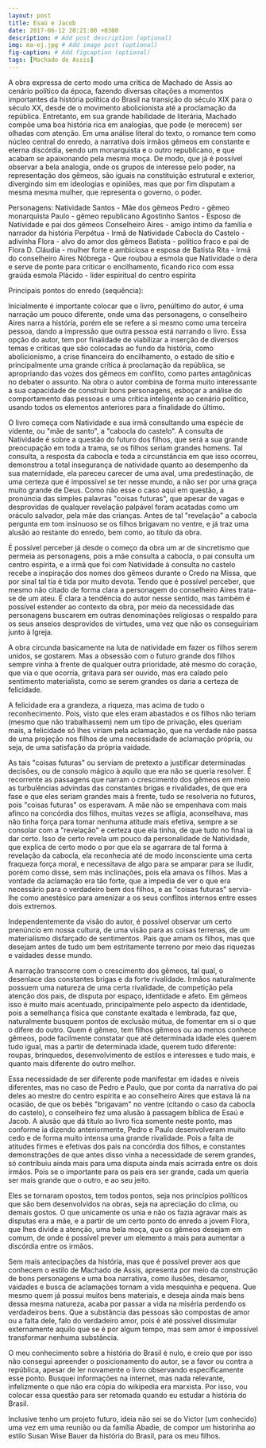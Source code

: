 ```yaml
---
layout: post
title: Esaú e Jacob 
date: 2017-06-12 20:21:00 +0300
description: # Add post description (optional)
img: ma-ej.jpg # Add image post (optional)
fig-caption: # Add figcaption (optional)
tags: [Machado de Assis]
---
```


A obra expressa de certo modo uma crítica de Machado de Assis ao cenário político da época, fazendo diversas citações a momentos importantes da história política do Brasil na transição do século XIX para o século XX, desde de o movimento abolicionista até a proclamação da república. Entretanto, em sua grande habilidade de literária, Machado compõe uma boa história rica em analogias, que pode (e merecem) ser olhadas com atenção.
Em uma análise literal do texto, o romance tem como núcleo central do enredo, a narrativa dois irmãos gêmeos em constante e eterna discórdia, sendo um monarquista e o outro republicano, e que acabam se apaixonando pela mesma moça. De modo, que já é possível observar a bela analogia, onde os grupos de interesse pelo poder, na representação dos gêmeos, são iguais na constituição estrutural e exterior, divergindo sim em ideologias e opiniões, mas que por fim disputam a mesma mesma mulher, que representa o governo, o poder.

Personagens:
Natividade Santos - Mãe dos gêmeos
Pedro - gêmeo monarquista
Paulo - gêmeo republicano
Agostinho Santos - Esposo de Natividade e pai dos gêmeos
Conselheiro Aires - amigo íntimo da família  e narrador da história
Perpétua - Irmã de Natividade
Cabocla do Castelo - adivinha 
Flora - alvo do amor dos gêmeos
Batista - político fraco e pai de Flora
D. Cláudia - mulher forte e ambiciosa e esposa de Batista
Rita - Irmã do conselheiro Aires
Nóbrega - Que roubou a esmola que Natividade o dera e serve de ponte para criticar o encilhamento, ficando rico com essa graúda esmola
Plácido - líder espiritual do centro espírita

Principais pontos do enredo (sequência):

Inicialmente é importante colocar que o livro, penúltimo do autor, é uma narração um pouco diferente, onde uma das personagens, o conselheiro Aires narra a história, porém ele se refere a si mesmo como uma terceira pessoa, dando a impressão que outra pessoa está narrando o livro. Essa opção do autor, tem por finalidade de viabilizar a inserção de diversos temas e críticas que são colocadas ao fundo da história, como abolicionismo, a crise financeira do encilhamento, o estado de sítio e principalmente uma grande crítica à proclamação da república, se apropriando das vozes dos gêmeos em conflito, como partes antagônicas no debater o assunto. Na obra o autor combina de forma muito interessante a sua capacidade de construir bons personagens, esboçar a análise do comportamento das pessoas e uma crítica inteligente ao cenário político, usando todos os elementos anteriores para a finalidade do último.

O livro começa com Natividade e sua irmã consultando uma espécie de vidente, ou "mãe de santo", a "cabocla do castelo". A consulta de Natividade é sobre a questão do futuro dos filhos, que será a sua grande preocupação em toda a trama, se os filhos seriam grandes homens. Tal consulta, a resposta da cabocla e toda a circunstância em que isso ocorreu, demonstrou a total insegurança de natividade quanto ao desempenho da sua maternidade, ela pareceu carecer de uma aval, uma predestinação, de uma certeza que é impossível se ter nesse mundo, a não ser por uma graça muito grande de Deus. Como não esse o caso aqui em questão, a pronúncia das simples palavras "coisas futuras", que apesar de vagas e desprovidas de qualquer revelação palpável foram acatadas como um oráculo salvador, pela mãe das crianças. Antes de tal "revelação" a cabocla pergunta em tom insinuoso se os filhos brigavam no ventre, e já traz uma alusão ao restante do enredo, bem como, ao título da obra.

É possível perceber já desde o começo da obra um ar de sincretismo que permeia as personagens, pois a mãe consulta a cabocla, o pai consulta um centro espírita, e a irmã que foi com Natividade à consulta no castelo recebe a inspiração dos nomes dos gêmeos durante o Credo na Missa, que por sinal tal tia é tida por muito devota. Tendo que é possível perceber, que mesmo não citado de forma clara a personagem do conselheiro Aires trata-se de um ateu. É clara a tendência do autor nesse sentido, mas também é possível estender ao contexto da obra, por meio da necessidade das personagens buscarem em outras denominações religiosas o respaldo para os seus anseios desprovidos de virtudes, uma vez  que não os conseguiriam junto à Igreja.

A obra circunda basicamente na luta de natividade em fazer os filhos serem unidos, se gostarem. Mas a obsessão com o futuro grande dos filhos sempre vinha à frente de qualquer outra prioridade, até mesmo do coração, que via o que ocorria, gritava para ser ouvido, mas era calado pelo sentimento materialista, como se serem grandes os daria a certeza de felicidade. 

A felicidade era a grandeza, a riqueza, mas acima de tudo o reconhecimento. Pois, visto que eles eram abastados e os filhos não teriam (mesmo que não trabalhassem) nem um tipo de privação, eles queriam mais, a felicidade só lhes viriam pela aclamação, que na verdade não passa de uma projeção nos filhos de uma necessidade de aclamação própria, ou seja, de uma satisfação da própria vaidade.

As tais "coisas futuras" ou serviam de pretexto a justificar determinadas decisões, ou de consolo mágico à aquilo que era não se queria resolver. É recorrente as passagens que narram o crescimento dos gêmeos em meio as turbulências advindas das constantes brigas e rivalidades, de que era fase e que eles seriam grandes mais à frente, tudo se resolveria no futuros, pois "coisas futuras" os esperavam. A mãe não se empenhava com mais afinco na concórdia dos filhos, muitas vezes se afligia, aconselhava, mas não tinha força para tomar nenhuma atitude mais efetiva, sempre a se consolar com a "revelação" e certeza que ela tinha, de que tudo no final ia dar certo. Isso de certo revela um pouco da personalidade de Natividade, que explica de certo modo o por que ela se agarrara de tal forma à revelação da cabocla, ela reconhecia até de modo inconsciente uma certa fraqueza força moral, e necessitava de algo para se amparar para se iludir, porém como disse, sem más inclinações, pois ela amava os filhos. Mas a vontade da aclamação era tão forte, que a impedia de ver o que era necessário para o verdadeiro bem dos filhos, e as "coisas futuras" servia-lhe como anestésico para amenizar a os seus conflitos internos entre esses dois extremos.

Independentemente da visão do autor, é possível observar um certo prenúncio em nossa cultura, de uma visão para as coisas terrenas, de um materialismo disfarçado de sentimentos. Pais que amam os filhos, mas que desejam antes de tudo um bem estritamente terreno por meio das riquezas e vaidades desse mundo.

A narração transcorre com o crescimento dos gêmeos, tal qual, o desenlace das constantes brigas e da forte rivalidade. Irmãos naturalmente possuem uma natureza de uma certa rivalidade, de competição pela atenção dos pais, de disputa por espaço, identidade e afeto. Em gêmeos isso é muito mais acentuado, principalmente pelo aspecto da identidade, pois a semelhança física que constante exaltada e lembrada, faz que, naturalmente busquem pontos de exclusão mútua, de fomentar em si o que o difere do outro. Quem é gêmeo, tem filhos gêmeos ou ao menos conhece gêmeos, pode facilmente constatar que até determinada idade eles querem tudo igual, mas a partir de determinada idade, querem tudo diferente: roupas, brinquedos, desenvolvimento de estilos e interesses e tudo mais, e quanto mais diferente do outro melhor.

Essa necessidade de ser diferente pode manifestar em idades e níveis diferentes, mas no caso de Pedro e Paulo, que por conta da narrativa do pai deles ao mestre do centro espírita e ao conselheiro Aires que estava lá na ocasião, de que os bebês "brigavam" no ventre (citando o caso da cabocla do castelo), o conselheiro fez uma alusão à passagem bíblica de Esaú e Jacob. A alusão que dá título ao livro fica somente neste ponto, mas conforme ia dizendo anteriormente, Pedro e Paulo desenvolveram muito cedo e de forma muito intensa uma grande rivalidade. Pois a falta de atitudes firmes e efetivas dos pais na concórdia dos filhos, e constantes demonstrações de que antes disso vinha a necessidade de serem grandes, só contribuiu ainda mais para uma disputa ainda mais acirrada entre os dois irmãos. Pois se o importante para os pais era ser grande, cada um queria ser mais grande que o outro, e ao seu jeito.

Eles se tornaram opostos, tem todos pontos, seja nos princípios políticos que são bem desenvolvidos na obras, seja na apreciação do clima, ou demais gostos. O que unicamente os unia e não os fazia agravar mais as disputas era a mãe, e a partir de um certo ponto do enredo a jovem Flora, que lhes divide a atenção, uma bela moça, que os gêmeos desejam em comum, de onde é possível prever um elemento a mais para aumentar a discórdia entre os irmãos.

Sem mais antecipações da história, mas que é possível prever aos que conhecem o estilo de Machado de Assis, apresenta por meio da construção de bons personagens e uma boa narrativa, como ilusões, desamor, vaidades e busca de aclamações tornam a vida mesquinha e pequena. Que mesmo quem já possui muitos bens materiais, e deseja ainda mais bens dessa mesma natureza, acaba por passar a vida na miséria perdendo os verdadeiros bens. Que a substância das pessoas são compostas de amor ou a falta dele, falo do verdadeiro amor, pois é até possível dissimular externamente aquilo que se é por algum tempo, mas sem amor é impossível transformar nenhuma substância.

O meu conhecimento sobre a história do Brasil é nulo, e creio que por isso não consegui apreender o posicionamento do autor, se a favor ou contra a república, apesar de ler novamente o livro observando especificamente esse ponto. Busquei informações na internet, mas nada relevante, infelizmente o que não era cópia do wikipedia era marxista. Por isso, vou colocar essa questão para ser retomada quando eu estudar a história do Brasil.

Inclusive tenho um projeto futuro, ideia não sei se do Victor (um conhecido) uma vez em uma reunião ou da família Abadie, de compor um historinha ao estilo Susan Wise Bauer da história do Brasil, para os meu filhos.